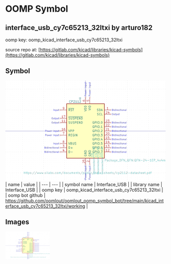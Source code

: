 # OOMP Symbol  
## interface_usb_cy7c65213_32ltxi  by arturo182  
  
oomp key: oomp_kicad_interface_usb_cy7c65213_32ltxi  
  
source repo at: [https://gitlab.com/kicad/libraries/kicad-symbols](https://gitlab.com/kicad/libraries/kicad-symbols)  
## Symbol  
  
[![working.png](working_600.png)](working.png)  
| name | value | 
| --- | --- | 
| symbol name | Interface_USB | 
| library name | Interface_USB | 
| oomp key | oomp_kicad_interface_usb_cy7c65213_32ltxi | 
| oomp bot github | https://github.com/oomlout/oomlout_oomp_symbol_bot/tree/main/kicad_interface_usb_cy7c65213_32ltxi/working | 
## Images  
  
[![working.png](working_140.png)](working.png)  
